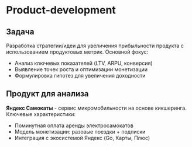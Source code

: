 # Product-development

## Задача
Разработка стратегии/идеи для увеличения прибыльности продукта с использованием продуктовых метрик. Основной фокус:
- Анализ ключевых показателей (LTV, ARPU, конверсия)
- Выявление точек роста и оптимизации монетизации
- Формулировка гипотез для увеличения доходности

## Продукт для анализа
**Яндекс Самокаты** - сервис микромобильности на основе кикшеринга.  
Ключевые характеристики:
- Поминутная оплата аренды электросамокатов
- Модель монетизации: разовые поездки + подписки
- Интеграция с экосистемой Яндекс (Go, Карты, Плюс)
